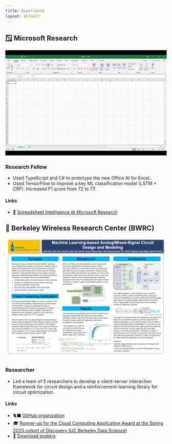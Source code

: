 ```yaml
---
title: Experience
layout: default
---
```


## 🪟 Microsoft Research

![Spreadsheet Intelligence](assets/images/Spreadsheet_Intelligence.gif)

### Research Fellow

- Used TypeScript and C# to prototype the new Office AI for Excel.
- Used TensorFlow to improve a key ML classification model (LSTM + CRF). Increased F1 score from 72 to 77.

#### Links

- 🔭 [Spreadsheet Intelligence @ Microsoft Research](https://www.microsoft.com/en-us/research/project/spreadsheet-intelligence/ "Spreadsheet Intelligence")

## 💫 Berkeley Wireless Research Center (BWRC)

![Poster](assets/images/AMS_ML_Poster.png)

<!-- <iframe src="https://cktgym-1.web.app/" title="CktGym" width="100%" height="500" allowfullscreen></iframe> -->

### Researcher

- Led a team of 5 researchers to develop a client-server interaction framework for circuit design and a reinforcement-learning library for circuit optimization.

#### Links

- 🐈‍⬛ [GitHub organization](https://github.com/BWRC-AMS-ML-Discovery "BWRC-AMS-ML-Discovery")
- 🎓 [Runner-up for the Cloud Computing Application Award at the Spring 2023 cohort of Discovery (UC Berkeley Data Science)](https://data.berkeley.edu/spring-2023-data-science-discovery-showcase-highlights "Spring 2023 Data Science Discovery Showcase Highlights")
- 📂 [Download posters](https://drive.google.com/drive/folders/1b1sjmVJH7EwcdUiGcZRs_Y35F_5HFe8X "Posters")
